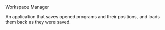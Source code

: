 Workspace Manager

An application that saves opened programs and their positions, and loads them back as they were saved.